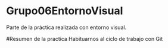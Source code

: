 # Grupo06EntornoVisual
 Parte de la práctica realizada con entorno visual.

#Resumen de la practica
Habituarnos al ciclo de trabajo con Git